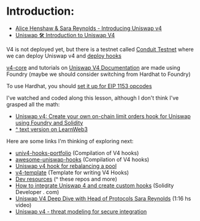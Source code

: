 # Introduction:

- [Alice Henshaw & Sara Reynolds - Introducing Uniswap v4](https://www.youtube.com/watch?v=1P6d__HUd2s)
- [Uniswap 🛠 Introduction to Uniswap V4](https://www.youtube.com/watch?v=eI-rXyWcG2M)

V4 is not deployed yet, but there is a testnet called [Conduit Testnet](https://docs.uniswapfoundation.org/overview/conduit-testnet) where we can deploy Uniswap v4 and [deploy hooks](https://docs.uniswapfoundation.org/overview/conduit-testnet/deploying-a-hook-to-the-testnet)

[v4-core](https://github.com/Uniswap/v4-core/tree/main) and tutorials on [Uniswap V4 Documentation](https://docs.uniswapfoundation.org/) are made using Foundry (maybe we should consider switching from Hardhat to Foundry)

To use Hardhat, you should [set it up for EIP 1153 opcodes](https://docs.uniswapfoundation.org/getting-started/setting-up-your-environment/using-hardhat-with-eip-1153)

I've watched and coded along this lesson, although I don't think I've grasped all the math:

- [Uniswap v4: Create your own on-chain limit orders hook for Uniswap using Foundry and Solidity](https://www.youtube.com/watch?v=lU8nJ4hViws)
- [^ text version on LearnWeb3](https://learnweb3.io/lessons/uniswap-v4-hooks-create-a-fully-on-chain-take-profit-orders-hook-on-uniswap-v4)

Here are some links I'm thinking of exploring next:

- [univ4-hooks-portfolio](https://github.com/atj3097/univ4-hooks-portfolio) (Compilation of V4 hooks)
- [awesome-uniswap-hooks](https://github.com/fewwwww/awesome-uniswap-hooks) (Compilation of V4 hooks)
- [Uniswap v4 hook for rebalancing a pool](https://github.com/jamesbachini/Uniswap-v4-Tests)
- [v4-template](https://github.com/saucepoint/v4-template) (Template for writing V4 Hooks)
- [Dev resources](https://docs.uniswapfoundation.org/hooks/dev-resources) (^ these repos and more)
- [How to ​integrate Uniswap 4 and create custom hooks](https://soliditydeveloper.com/uniswap4) (Solidity Developer . com)
- [Uniswap V4 Deep Dive with Head of Protocols Sara Reynolds](https://www.youtube.com/watch?v=6e8n_GedrMY) (1:16 hs video)
- [Uniswap v4 - threat modeling for secure integration](https://composable-security.com/blog/uniswap-v-4-threat-modeling-for-secure-integration/)
